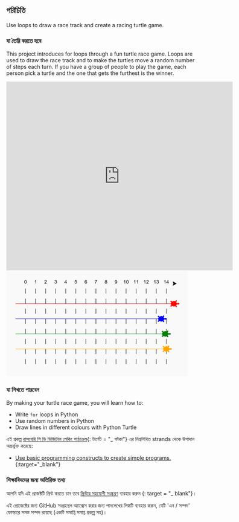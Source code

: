 ## পরিচিতি

Use loops to draw a race track and create a racing turtle game.

### যা তৈরি করতে হবে

This project introduces for loops through a fun turtle race game. Loops are used to draw the race track and to make the turtles move a random number of steps each turn. If you have a group of people to play the game, each person pick a turtle and the one that gets the furthest is the winner.

<div class="trinket">
  <iframe src="https://trinket.io/embed/python/9339862606?outputOnly=true&start=result" width="600" height="500" frameborder="0" marginwidth="0" marginheight="0" allowfullscreen>
  </iframe>
  <img src="images/race-finished.png">
</div>

### যা শিখতে পারবেন

By making your turtle race game, you will learn how to:

+ Write `for` loops in Python
+ Use random numbers in Python
+ Draw lines in different colours with Python Turtle

এই প্রকল্প [রাসবেরি পি ডি ডিজিটাল মেকিং পাঠ্যক্রম](http://rpf.io/curriculum){: টার্গেট = "_ ফাঁকা"} এর নিম্নলিখিত strands থেকে উপাদান অন্তর্ভুক্ত করেছে:

+ [Use basic programming constructs to create simple programs.](https://www.raspberrypi.org/curriculum/programming/creator/){:target="_blank"}

### শিক্ষাবিদদের জন্য অতিরিক্ত তথ্য

আপনি যদি এই প্রজেক্টটি প্রিন্ট করতে চান তবে [প্রিন্টার সহযোগী সংষ্করণ](https://projects.raspberrypi.org/en/projects/turtle-race/print) ব্যবহার করুন {: target = "_ blank"}।

এই প্রোজেক্টের জন্য GitHub সংগ্রহস্থল অ্যাক্সেস করার জন্য পাদলেখের লিঙ্কটি ব্যবহার করুন, যেটি 'এন / সম্পদ' ফোল্ডারে সমস্ত সম্পদ রয়েছে (একটি সমাপ্তি সমাপ্ত প্রকল্প সহ)।